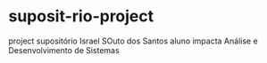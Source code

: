 # suposit-rio-project
project supositório 
Israel SOuto dos Santos aluno impacta 
Análise e Desenvolvimento de Sistemas
